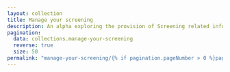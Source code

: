 ```yaml
---
layout: collection
title: Manage your screening
description: An alpha exploring the provision of Screening related information through digital channels. Initially via a web service, eventually available through the NHS App
pagination:
  data: collections.manage-your-screening
  reverse: true
  size: 50
permalink: "manage-your-screening/{% if pagination.pageNumber > 0 %}page/{{ pagination.pageNumber + 1 }}{% endif %}/"
---
```

